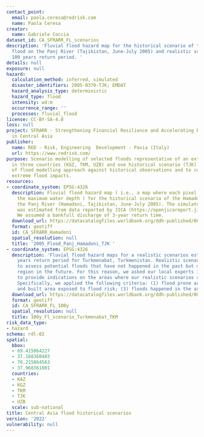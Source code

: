 ```yaml
---
contact_point:
  email: paola.ceresa@redrisk.com
  name: Paola Ceresa
creator:
  name: Gabriele Coccia
dataset_id: CA_SFRARR_FL_scenarios
description: 'Fluvial flood hazard map for the historical scenario of the Hamadoni
  flood on the Panj River (Tajikistan, June-July 2005) and realistic scenarios for
  100 years return period. '
details: null
exposure: null
hazard:
  calculation_method: inferred, simulated
  disaster_identifiers: 2005-0370-TJK; EMDAT
  hazard_analysis_type: deterministic
  hazard_type: flood
  intensity: wd:m
  occurrence_range: ''
  processes: fluvial_flood
license: CC-BY-SA-4.0
loss: null
project: SFRARR - Strengthening Financial Resilience and Accelerating Risk Reduction
  in Central Asia
publisher:
  name: RED - Risk, Engineering  Development - Pavia (Italy)
  url: https://www.redrisk.com/
purpose: Scenario modelling of selected floods representative of an extreme event
  in three countries (KGZ, TKM, UZB) and one historical scenario (TJK). Used for validation
  of flood modelling approach against historical observations and to communicate potential
  extreme flood impacts.
resources:
- coordinate_system: EPSG:4326
  description: Fluvial flood hazard map ( i.e., a map where each pixel represents
    the maximum water depth ) for the historical scenario of the Hamadoni flood on
    the Panj River (Hamadoni, Tajikistan, June-July 2005). The simulated hydrograph
    was estimated from data reported by JICA (https://openjicareport.jica.go.jp/pdf/11870748_01.pdf).
    We assumed a bankfull discharge of 3-year return time.
  download_url: https://datacatalogfiles.worldbank.org/ddh-published/0064165/DR0090876/maxwd_Hamadoni.tif?versionId=2023-07-21T17:20:16.5760431Z
  format: geotiff
  id: CA_SFRARR_Hamadoni
  spatial_resolution: null
  title: '2005_Flood_Panj_Hamadoni_TJK '
- coordinate_system: EPSG:4326
  description: 'Fluvial flood hazard maps for a realistic scenarios estiamted at 1-in-100
    years return period for Turkmenabat, Turkmenistan. Realistic scenarios were identified
    to assess potential floods that have not happened in the past but may affect the
    region in the future. For this reason, we asked our local experts in the consortium
    to provide indications on the areas where our realistic scenarios should be implemented.
    Specifically, we applied the following criteria: (1) flood prone area; (2) populated
    and built area exposed to flood risk; (3) floods happened in the area in the past.'
  download_url: https://datacatalogfiles.worldbank.org/ddh-published/0064166/DR0090880/Scenario_3_Turkmenabat_TKM_100y.tif?versionId=2023-07-21T17:20:00.4661664Z
  format: geotiff
  id: CA_SFRARR_FL_100y
  spatial_resolution: null
  title: 100y_Fl_scenario_Turkmenabat_TKM
risk_data_type:
- hazard
schema: rdl-02
spatial:
  bbox:
  - 69.415864227
  - 37.168360403
  - 70.215864563
  - 37.968361001
  countries:
  - KAZ
  - KGZ
  - TKM
  - TJK
  - UZB
  scale: sub-national
title: Central Asia flood historical scenarios
version: '2022'
vulnerability: null
---
```


